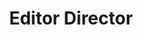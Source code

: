---
name: "Timothy Poon"
title: "Editor Director"
group: "board"
img: "tpoon.jpg"
github: "lumisphere902"

positions:
  - year: 2021-2022
    title: Editor Director
---